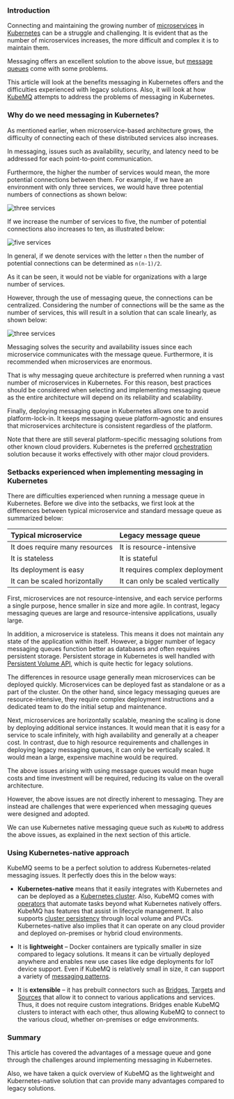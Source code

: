 ﻿### Introduction
Connecting and maintaining the growing number of [microservices](https://microservices.io/) in [Kubernetes](https://kubernetes.io/) can be a struggle and challenging. It is evident that as the number of microservices increases, the more difficult and complex it is to maintain them.

Messaging offers an excellent solution to the above issue, but [message queues](https://www.ibm.com/cloud/learn/message-queues) come with some problems.

This article will look at the benefits messaging in Kubernetes offers and the difficulties experienced with legacy solutions. Also, it will look at how [KubeMQ](https://kubemq.io/) attempts to address the problems of messaging in Kubernetes.

### Why do we need messaging in Kubernetes?
As mentioned earlier, when microservice-based architecture grows, the difficulty of connecting each of these distributed services also increases.

In messaging, issues such as availability, security, and latency need to be addressed for each point-to-point communication.

Furthermore, the higher the number of services would mean, the more potential connections between them. For example, if we have an environment with only three services, we would have three potential numbers of connections as shown below:

![three services](/engineering-education/why-and-how-microservice-messaging-works-in-kubernetes/service-three.PNG)

If we increase the number of services to five, the number of potential connections also increases to ten, as illustrated below:

![five services](/engineering-education/why-and-how-microservice-messaging-works-in-kubernetes/service-five.PNG)

In general, if we denote services with the letter `n` then the number of potential connections can be determined as `n(n-1)/2`.

As it can be seen, it would not be viable for organizations with a large number of services.

However, through the use of messaging queue, the connections can be centralized. Considering the number of connections will be the same as the number of services, this will result in a solution that can scale linearly, as shown below:

![three services](/engineering-education/why-and-how-microservice-messaging-works-in-kubernetes/many-services.PNG)

Messaging solves the security and availability issues since each microservice communicates with the message queue. Furthermore, it is recommended when microservices are enormous.

That is why messaging queue architecture is preferred when running a vast number of microservices in Kubernetes. For this reason, best practices should be considered when selecting and implementing messaging queue as the entire architecture will depend on its reliability and scalability.

Finally, deploying messaging queue in Kubernetes allows one to avoid platform-lock-in. It keeps messaging queue platform-agnostic and ensures that microservices architecture is consistent regardless of the platform.

Note that there are still several platform-specific messaging solutions from other known cloud providers. Kubernetes is the preferred [orchestration](https://www.redhat.com/en/topics/automation/what-is-orchestration) solution because it works effectively with other major cloud providers.

### Setbacks experienced when implementing messaging in Kubernetes
There are difficulties experienced when running a message queue in Kubernetes. Before we dive into the setbacks, we first look at the differences between typical microservice and standard message queue as summarized below:

|**Typical microservice**|**Legacy message queue**|
| :- | :- |
|It does require many resources|It is resource-intensive|
|It is stateless|It is stateful|
|Its deployment is easy|It requires complex deployment|
|It can be scaled horizontally|It can only be scaled vertically|

First, microservices are not resource-intensive, and each service performs a single purpose, hence smaller in size and more agile. In contrast, legacy messaging queues are large and resource-intensive applications, usually large.

In addition, a microservice is stateless. This means it does not maintain any state of the application within itself. However, a bigger number of legacy messaging queues function better as databases and often requires persistent storage. Persistent storage in Kubernetes is well handled with [Persistent Volume API](https://kubernetes.io/docs/concepts/storage/persistent-volumes/), which is quite hectic for legacy solutions.

The differences in resource usage generally mean microservices can be deployed quickly. Microservices can be deployed fast as standalone or as a part of the cluster. On the other hand, since legacy messaging queues are resource-intensive, they require complex deployment instructions and a dedicated team to do the initial setup and maintenance.

Next, microservices are horizontally scalable, meaning the scaling is done by deploying additional service instances. It would mean that it is easy for a service to scale infinitely, with high availability and generally at a cheaper cost. In contrast, due to high resource requirements and challenges in deploying legacy messaging queues, it can only be vertically scaled. It would mean a large, expensive machine would be required.

The above issues arising with using message queues would mean huge costs and time investment will be required, reducing its value on the overall architecture.

However, the above issues are not directly inherent to messaging. They are instead are challenges that were experienced when messaging queues were designed and adopted.

We can use Kubernetes native messaging queue such as `KubeMQ` to address the above issues, as explained in the next section of this article.

### Using Kubernetes-native approach
KubeMQ seems to be a perfect solution to address Kubernetes-related messaging issues. It perfectly does this in the below ways:

- **Kubernetes-native** means that it easily integrates with Kubernetes and can be deployed as a [Kubernetes cluster](https://www.vmware.com/topics/glossary/content/kubernetes-cluster). Also, KubeMQ comes with [operators](https://operatorhub.io/operator/kubemq-operator) that automate tasks beyond what Kubernetes natively offers. KubeMQ has features that assist in lifecycle management. It also supports [cluster persistency](https://docs.kubemq.io/learn/cluster-scale#cluster-persistency) through local volume and PVCs.
Kubernetes-native also implies that it can operate on any cloud provider and deployed on-premises or hybrid cloud environments.

- It is **lightweight** – Docker containers are typically smaller in size compared to legacy solutions. It means it can be virtually deployed anywhere and enables new use cases like edge deployments for IoT device support. Even if KubeMQ is relatively small in size, it can support a variety of [messaging patterns](https://kubemq.io/product-messaging-patterns/).
- It is **extensible** – it has prebuilt connectors such as [Bridges](https://kubemq.io/kubemq-bridges/), [Targets](https://kubemq.io/kubemq-targets/) and [Sources](https://kubemq.io/kubemq-sources/) that allow it to connect to various applications and services. Thus, it does not require custom integrations. Bridges enable KubeMQ clusters to interact with each other, thus allowing KubeMQ to connect to the various cloud, whether on-premises or edge environments.

### Summary
This article has covered the advantages of a message queue and gone through the challenges around implementing messaging in Kubernetes.

Also, we have taken a quick overview of KubeMQ as the lightweight and Kubernetes-native solution that can provide many advantages compared to legacy solutions.
